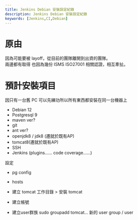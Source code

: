 ```yaml
---
title: Jenkins Debian 安裝設定紀錄
description: Jenkins Debian 安裝設定紀錄
keywords: [Jenkins,CI,Debian]
---
```


# 原由
因為可能要被 layoff，從目前的團隊離開到出資的團隊。  
兩邊都有取得 
也因為幾份 ISMS ISO27001 相關認證，相互牽扯。  





# 預計安裝項目
因只有一台舊 PC 可以先練功所以所有東西都安裝在同一台機器上

* Debian 12
* Postgresql 9
* maven ver?
* git
* ant  ver?
* openjdk8 / jdk8 (遷就於既有AP)
* tomcat8(遷就於既有AP)
* SSH
* Jenkins (plugins...... code coverage......)

設定
* pg config
* hosts

* 建立 tomcat 工作目錄 > 安裝 tomcat
* 建立帳號
* 建立user群族 sudo groupadd tomcat... 新的 user group / user 


